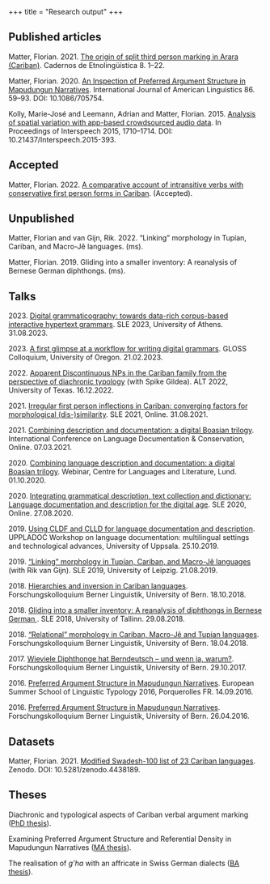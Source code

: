 +++
title = "Research output"
+++


## Published articles
<a name="matter2019arara"></a>Matter, Florian. 2021. [The origin of split third person marking in Arara (Cariban)](http://www.etnolinguistica.org/article:vol8n2-1). Cadernos de Etnolingüística 8. 1–22.

<a name="matter2020mapudungun"></a>Matter, Florian. 2020. [An Inspection of Preferred Argument Structure in Mapudungun Narratives](https://doi.org/10.1086/705754). International Journal of American Linguistics 86. 59–93. DOI: 10.1086/705754.

<a name="interspeech2015"></a>Kolly, Marie-José and Leemann, Adrian and Matter, Florian. 2015. [Analysis of spatial variation with app-based crowdsourced audio data](https://doi.org/10.21437/Interspeech.2015-393). In Proceedings of Interspeech 2015, 1710–1714. DOI: 10.21437/Interspeech.2015-393.

## Accepted
<a name="matter2021irregular"></a>Matter, Florian. 2022. [A comparative account of intransitive verbs with conservative first person forms in Cariban](https://github.com/fmatter/cariban\_irregular\_1). (Accepted).

## Unpublished
<a name="matter2021linking"></a>Matter, Florian and van Gijn, Rik. 2022. “Linking” morphology in Tupían, Cariban, and Macro-Jê languages. (ms).

<a name="matter2019bernese"></a>Matter, Florian. 2019. Gliding into a smaller inventory: A reanalysis of Bernese German diphthongs. (ms).

## Talks
<a name="sle23"></a> 2023\. [Digital grammaticography: towards data-rich corpus-based interactive hypertext grammars](/pdfs/poster_sle2023.pdf). SLE 2023, University of Athens. 31.08.2023.

<a name="gramgloss"></a> 2023\. [A first glimpse at a workflow for writing digital grammars](/pdfs/glossgram.pdf). GLOSS Colloquium, University of Oregon. 21.02.2023.

<a name="altnp"></a> 2022\. [Apparent Discontinuous NPs in the Cariban family from the perspective of diachronic typology](https://github.com/fmatter/cariban_nps/) (with Spike Gildea). ALT 2022, University of Texas. 16.12.2022.

<a name="irregularsle"></a> 2021\. [Irregular first person inflections in Cariban: converging factors for morphological (dis-)similarity](https://osf.io/8zqe4/). SLE 2021, Online. 31.08.2021.

<a name="gramricldc"></a> 2021\. [Combining description and documentation: a digital Boasian trilogy](/pdfs/gramr_icldc_matter.pdf). International Conference on Language Documentation & Conservation, Online. 07.03.2021.

<a name="gramrlund"></a> 2020\. [Combining language description and documentation: a digital Boasian trilogy](/pdfs/gramr_lund_slides.pdf). Webinar, Centre for Languages and Literature, Lund. 01.10.2020.

<a name="gramrsle"></a> 2020\. [Integrating grammatical description, text collection and dictionary: Language documentation and description for the digital age](https://osf.io/3vm6u/). SLE 2020, Online. 27.08.2020.

<a name="gramr"></a> 2019\. [Using CLDF and CLLD for language documentation and description](/pdfs/uppladoc_gramr.pdf). UPPLADOC Workshop on language documentation: multilingual settings and technological advances, University of Uppsala. 25.10.2019.

<a name="linking"></a> 2019\. [“Linking” morphology in Tupían, Cariban, and Macro-Jê languages](/pdfs/linking_morphemes_SLE.pdf) (with Rik van Gijn). SLE 2019, University of Leipzig. 21.08.2019.

<a name="hierarchies"></a> 2018\. [Hierarchies and inversion in Cariban languages](/pdfs/beling_hierarchies.pdf). Forschungskolloquium Berner Linguistik, University of Bern. 18.10.2018.

<a name="gliding"></a> 2018\. [Gliding into a smaller inventory: A reanalysis of diphthongs in Bernese German ](/pdfs/SLE_bernese.pdf). SLE 2018, University of Tallinn. 29.08.2018.

<a name="relational"></a> 2018\. [“Relational” morphology in Cariban, Macro-Jê and Tupian languages](/pdfs/beling_linking_morphemes.pdf). Forschungskolloquium Berner Linguistik, University of Bern. 18.04.2018.

<a name="diphbe"></a> 2017\. [Wieviele Diphthonge hat Berndeutsch – und wenn ja, warum?](/pdfs/beling_diphthongs.pdf). Forschungskolloquium Berner Linguistik, University of Bern. 29.10.2017.

<a name="mapudungunporq"></a> 2016\. [Preferred Argument Structure in Mapudungun Narratives](/pdfs/typoling_PAS.pdf). European Summer School of Linguistic Typology 2016, Porquerolles FR. 14.09.2016.

<a name="mapudungunbeling"></a> 2016\. [Preferred Argument Structure in Mapudungun Narratives](/pdfs/beling_PAS.pdf). Forschungskolloquium Berner Linguistik, University of Bern. 26.04.2016.

## Datasets
<a name="matter2021swadesh1"></a>Matter, Florian. 2021. [Modified Swadesh-100 list of 23 Cariban languages](https://doi.org/10.5281/zenodo.4438189). Zenodo. DOI: 10.5281/zenodo.4438189.

## Theses
Diachronic and typological aspects of Cariban verbal argument marking ([PhD thesis](/theses#dissertation)).

Examining Preferred Argument Structure and Referential Density in Mapudungun Narratives ([MA thesis](/theses#ma-thesis)).

The realisation of *g'ha* with an affricate in Swiss German dialects ([BA thesis](/theses#ba-thesis)).